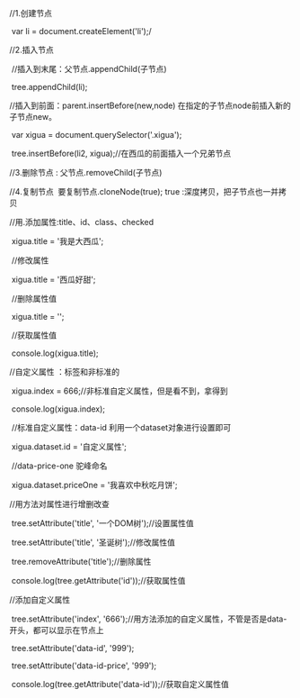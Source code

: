 //1.创建节点

​        var li = document.createElement('li');/



//2.插入节点

​        //插入到末尾：父节点.appendChild(子节点)

​        tree.appendChild(li);

//插入到前面：parent.insertBefore(new,node)  在指定的子节点node前插入新的子节点new。

​        var xigua = document.querySelector('.xigua');

​        tree.insertBefore(li2, xigua);//在西瓜的前面插入一个兄弟节点



//3.删除节点 : 父节点.removeChild(子节点) 

//4.复制节点  要复制节点.cloneNode(true); true :深度拷贝，把子节点也一并拷贝 



 //用.添加属性:title、id、class、checked

​        xigua.title = '我是大西瓜';

​        //修改属性

​        xigua.title = '西瓜好甜';

​        //删除属性值

​        xigua.title = '';

​        //获取属性值

​        console.log(xigua.title);



//自定义属性 ：标签和非标准的

​        xigua.index = 666;//非标准自定义属性，但是看不到，拿得到

​        console.log(xigua.index);



​        //标准自定义属性：data-id  利用一个dataset对象进行设置即可

​        xigua.dataset.id = '自定义属性';

​        //data-price-one 驼峰命名

​        xigua.dataset.priceOne = '我喜欢中秋吃月饼';



//用方法对属性进行增删改查

​        tree.setAttribute('title', '一个DOM树');//设置属性值

​        tree.setAttribute('title', '圣诞树');//修改属性值

​        tree.removeAttribute('title');//删除属性

​        console.log(tree.getAttribute('id'));//获取属性值



//添加自定义属性

​        tree.setAttribute('index', '666');//用方法添加的自定义属性，不管是否是data-开头，都可以显示在节点上

​        tree.setAttribute('data-id', '999');

​        tree.setAttribute('data-id-price', '999');

​        console.log(tree.getAttribute('data-id'));//获取自定义属性值